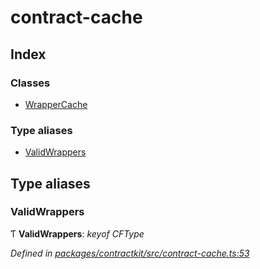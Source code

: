 # contract-cache

## Index

### Classes

* [WrapperCache](../classes/_contract_cache_.wrappercache.md)

### Type aliases

* [ValidWrappers](_contract_cache_.md#validwrappers)

## Type aliases

### ValidWrappers

Ƭ **ValidWrappers**: _keyof CFType_

_Defined in_ [_packages/contractkit/src/contract-cache.ts:53_](https://github.com/celo-org/celo-monorepo/blob/master/packages/contractkit/src/contract-cache.ts#L53)

